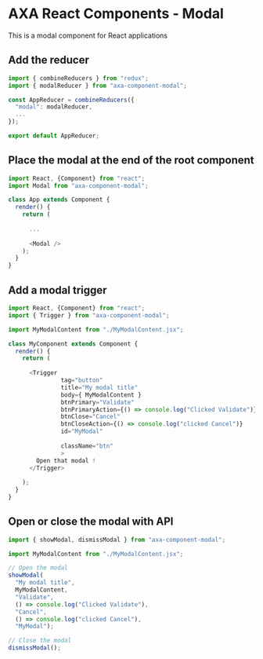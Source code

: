 # AXA React Components - Modal

This is a modal component for React applications

## Add the reducer
```js
import { combineReducers } from "redux";
import { modalReducer } from "axa-component-modal";

const AppReducer = combineReducers({
  "modal": modalReducer,
  ...
});

export default AppReducer;
```

## Place the modal at the end of the root component
```js
import React, {Component} from "react";
import Modal from "axa-component-modal";

class App extends Component {
  render() {
    return (
      
      ...
      
      <Modal />
    );
  }
}
```

## Add a modal trigger
```js
import React, {Component} from "react";
import { Trigger } from "axa-component-modal";

import MyModalContent from "./MyModalContent.jsx";

class MyComponent extends Component {
  render() {
    return (
      
      <Trigger 
               tag="button"
               title="My modal title"
               body={ MyModalContent }
               btnPrimary="Validate"
               btnPrimaryAction={() => console.log("Clicked Validate")}
               btnClose="Cancel"
               btnCloseAction={() => console.log("clicked Cancel")}
               id="MyModal"
               
               className="btn"
               >
        Open that modal !
      </Trigger>
      
    );
  }
}
```

## Open or close the modal with API
```js
import { showModal, dismissModal } from "axa-component-modal";

import MyModalContent from "./MyModalContent.jsx";

// Open the modal
showModal(
  "My modal title", 
  MyModalContent, 
  "Validate", 
  () => console.log("Clicked Validate"), 
  "Cancel", 
  () => console.log("clicked Cancel"), 
  "MyModal");

// Close the modal
dismissModal();
```
